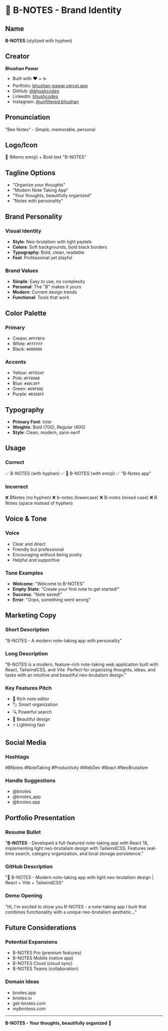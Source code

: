 # 📝 B-NOTES - Brand Identity

## Name
**B-NOTES** (stylized with hyphen)

## Creator
**Bhushan Pawar**
- Built with ❤️ + ☕
- Portfolio: [bhushan-pawar.vercel.app](https://bhushan-pawar.vercel.app/)
- GitHub: [@bhushcodes](https://github.com/bhushcodes)
- LinkedIn: [bhushcodes](https://www.linkedin.com/in/bhushcodes/)
- Instagram: [@unfiltered.bhushan](https://www.instagram.com/unfiltered.bhushan/)

## Pronunciation
"Bee Notes" - Simple, memorable, personal

## Logo/Icon
📝 (Memo emoji) + Bold text "B-NOTES"

## Tagline Options
- "Organize your thoughts"
- "Modern Note Taking App"
- "Your thoughts, beautifully organized"
- "Notes with personality"

## Brand Personality

### Visual Identity
- **Style**: Neo-brutalism with light pastels
- **Colors**: Soft backgrounds, bold black borders
- **Typography**: Bold, clean, readable
- **Feel**: Professional yet playful

### Brand Values
- **Simple**: Easy to use, no complexity
- **Personal**: The "B" makes it yours
- **Modern**: Current design trends
- **Functional**: Tools that work

## Color Palette

### Primary
- Cream: `#FFFBF0`
- White: `#FFFFFF`
- Black: `#000000`

### Accents
- Yellow: `#FFD54F`
- Pink: `#FF80AB`
- Blue: `#40C4FF`
- Green: `#69F0AE`
- Purple: `#B388FF`

## Typography
- **Primary Font**: Inter
- **Weights**: Bold (700), Regular (400)
- **Style**: Clean, modern, sans-serif

## Usage

### Correct
✅ B-NOTES (with hyphen)
✅ 📝 B-NOTES (with emoji)
✅ "B-Notes app"

### Incorrect
❌ BNotes (no hyphen)
❌ b-notes (lowercase)
❌ B-notes (mixed case)
❌ B Notes (space instead of hyphen)

## Voice & Tone

### Voice
- Clear and direct
- Friendly but professional
- Encouraging without being pushy
- Helpful and supportive

### Tone Examples
- **Welcome**: "Welcome to B-NOTES"
- **Empty State**: "Create your first note to get started!"
- **Success**: "Note saved!"
- **Error**: "Oops, something went wrong"

## Marketing Copy

### Short Description
"B-NOTES - A modern note-taking app with personality"

### Long Description
"B-NOTES is a modern, feature-rich note-taking web application built with React, TailwindCSS, and Vite. Perfect for organizing thoughts, ideas, and tasks with an intuitive and beautiful neo-brutalism design."

### Key Features Pitch
- 📝 Rich note editor
- 🏷️ Smart organization
- 🔍 Powerful search
- 🎨 Beautiful design
- ⚡ Lightning fast

## Social Media

### Hashtags
#BNotes #NoteTaking #Productivity #WebDev #React #NeoBrutalism

### Handle Suggestions
- @bnotes
- @bnotes_app
- @bnotes.app

## Portfolio Presentation

### Resume Bullet
"**B-NOTES** - Developed a full-featured note-taking app with React 18, implementing light neo-brutalism design with TailwindCSS. Features real-time search, category organization, and local storage persistence."

### GitHub Description
"📝 B-NOTES - Modern note-taking app with light neo-brutalism design | React + Vite + TailwindCSS"

### Demo Opening
"Hi, I'm excited to show you B-NOTES - a note-taking app I built that combines functionality with a unique neo-brutalism aesthetic..."

## Future Considerations

### Potential Expansions
- B-NOTES Pro (premium features)
- B-NOTES Mobile (native app)
- B-NOTES Cloud (cloud sync)
- B-NOTES Teams (collaboration)

### Domain Ideas
- bnotes.app
- bnotes.io
- get-bnotes.com
- mybnotess.com

---

**B-NOTES - Your thoughts, beautifully organized** 📝
